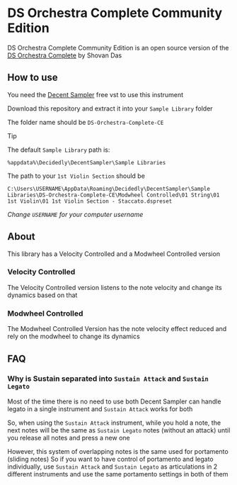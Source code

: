 # DS Orchestra Complete Community Edition

DS Orchestra Complete Community Edition is an open source version of the [DS Orchestra Complete](https://bit.ly/DS-OC) by Shovan Das

## How to use

You need the [Decent Sampler](https://www.decentsamples.com/product/decent-sampler-plugin/) free vst to use this instrument

Download this repository and extract it into your `Sample Library` folder

The folder name should be `DS-Orchestra-Complete-CE`

> [!TIP]
> The default `Sample Library` path is:
>
> ```
> %appdata%\Decidedly\DecentSampler\Sample Libraries
> ```

The path to your `1st Violin Section` should be 
```
C:\Users\USERNAME\AppData\Roaming\Decidedly\DecentSampler\Sample Libraries\DS-Orchestra-Complete-CE\Modwheel Controlled\01 String\01 1st Violin\01 1st Violin Section - Staccato.dspreset
```
_Change `USERNAME` for your computer username_

## About

This library has a Velocity Controlled and a Modwheel Controlled version

### Velocity Controlled

The Velocity Controlled version listens to the note velocity and change its dynamics based on that

### Modwheel Controlled

The Modwheel Controlled Version has the note velocity effect reduced and rely on the modwheel to change its dynamics

## FAQ

### Why is Sustain separated into `Sustain Attack` and `Sustain Legato`

Most of the time there is no need to use both
Decent Sampler can handle legato in a single instrument and `Sustain Attack` works for both

So, when using the `Sustain Attack` instrument, while you hold a note, the next notes will be the same as `Sustain Legato` notes (without an attack) until you release all notes and press a new one

However, this system of overlapping notes is the same used for portamento (sliding notes)
So if you want to have control of portamento and legato individually, use `Sustain Attack` and `Sustain Legato` as articulations in 2 different instruments and use the same portamento settings in both of them
